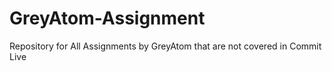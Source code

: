# GreyAtom-Assignment
Repository for All Assignments by GreyAtom that are not covered in Commit Live 
